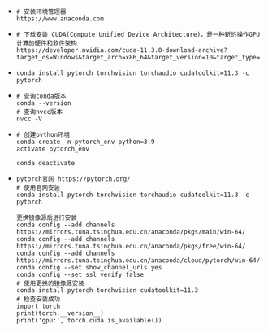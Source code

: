 

- ```shell
  # 安装环境管理器
  https://www.anaconda.com
  ```

- ```shell
  # 下载安装 CUDA(Compute Unified Device Architecture)，是一种新的操作GPU计算的硬件和软件架构
  https://developer.nvidia.com/cuda-11.3.0-download-archive?target_os=Windows&target_arch=x86_64&target_version=10&target_type=exe_local
  ```

- ```shell
  conda install pytorch torchvision torchaudio cudatoolkit=11.3 -c pytorch
  ```

- ```shell
  # 查询conda版本
  conda --version
  # 查询nvcc版本
  nvcc -V
  ```

- ```shell
  # 创建python环境
  conda create -n pytorch_env python=3.9
  activate pytorch_env
  
  conda deactivate
  ```

- ```shell
  pytorch官网 https://pytorch.org/
  # 使用官网安装
  conda install pytorch torchvision torchaudio cudatoolkit=11.3 -c pytorch
  
  更换镜像源后进行安装
  conda config --add channels https://mirrors.tuna.tsinghua.edu.cn/anaconda/pkgs/main/win-64/
  conda config --add channels https://mirrors.tuna.tsinghua.edu.cn/anaconda/pkgs/free/win-64/
  conda config --add channels https://mirrors.tuna.tsinghua.edu.cn/anaconda/cloud/pytorch/win-64/
  conda config --set show_channel_urls yes
  conda config --set ssl_verify false
  # 使用更换的镜像源安装
  conda install pytorch torchvision cudatoolkit=11.3
  # 检查安装成功
  import torch
  print(torch.__version__)
  print('gpu:', torch.cuda.is_available())
  ```

